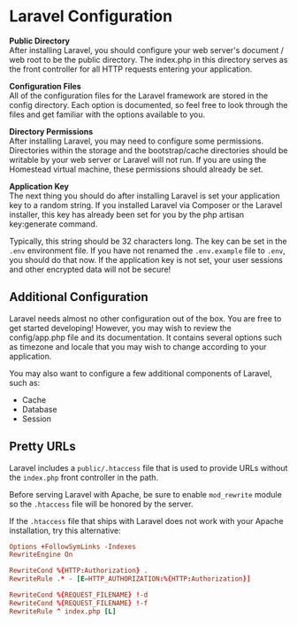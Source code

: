 # Laravel Configuration

**Public Directory**    
After installing Laravel, you should configure your web server's document / web root to be the  public directory. The index.php in this directory serves as the front controller for all HTTP requests entering your application.

**Configuration Files**    
All of the configuration files for the Laravel framework are stored in the config directory. Each option is documented, so feel free to look through the files and get familiar with the options available to you.

**Directory Permissions**    
After installing Laravel, you may need to configure some permissions. Directories within the  storage and the bootstrap/cache directories should be writable by your web server or Laravel will not run. If you are using the Homestead virtual machine, these permissions should already be set.

**Application Key**    
The next thing you should do after installing Laravel is set your application key to a random string. If you installed Laravel via Composer or the Laravel installer, this key has already been set for you by the php artisan key:generate command.

Typically, this string should be 32 characters long. The key can be set in the `.env` environment file. If you have not renamed the `.env.example` file to `.env`, you should do that now. If the application key is not set, your user sessions and other encrypted data will not be secure!


## Additional Configuration

Laravel needs almost no other configuration out of the box. You are free to get started developing! However, you may wish to review the config/app.php file and its documentation. It contains several options such as timezone and locale that you may wish to change according to your application.

You may also want to configure a few additional components of Laravel, such as:
- Cache
- Database
- Session


## Pretty URLs

Laravel includes a `public/.htaccess` file that is used to provide URLs without the `index.php` front controller in the path.

Before serving Laravel with Apache, be sure to enable `mod_rewrite` module so the `.htaccess` file will be honored by the server.

If the `.htaccess` file that ships with Laravel does not work with your Apache installation, try this alternative:

```conf
Options +FollowSymLinks -Indexes
RewriteEngine On

RewriteCond %{HTTP:Authorization} .
RewriteRule .* - [E=HTTP_AUTHORIZATION:%{HTTP:Authorization}]

RewriteCond %{REQUEST_FILENAME} !-d
RewriteCond %{REQUEST_FILENAME} !-f
RewriteRule ^ index.php [L]
```
